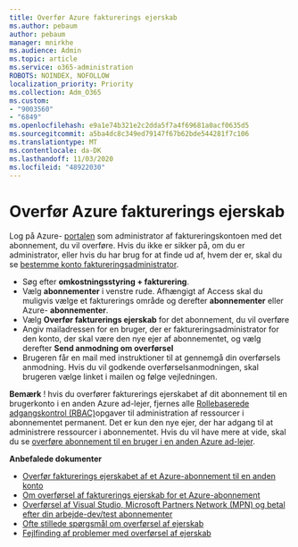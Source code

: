 ```yaml
---
title: Overfør Azure fakturerings ejerskab
ms.author: pebaum
author: pebaum
manager: mnirkhe
ms.audience: Admin
ms.topic: article
ms.service: o365-administration
ROBOTS: NOINDEX, NOFOLLOW
localization_priority: Priority
ms.collection: Adm_O365
ms.custom:
- "9003560"
- "6849"
ms.openlocfilehash: e9a1e74b321e2c2dda5f7a4f69681a0acf0635d5
ms.sourcegitcommit: a5ba4dc8c349ed79147f67b62bde544281f7c106
ms.translationtype: MT
ms.contentlocale: da-DK
ms.lasthandoff: 11/03/2020
ms.locfileid: "48922030"
---
```

# <a name="transfer-azure-billing-ownership"></a>Overfør Azure fakturerings ejerskab

Log på Azure- [portalen](https://portal.azure.com/) som administrator af faktureringskontoen med det abonnement, du vil overføre. Hvis du ikke er sikker på, om du er administrator, eller hvis du har brug for at finde ud af, hvem der er, skal du se [bestemme konto faktureringsadministrator](https://docs.microsoft.com/azure/cost-management-billing/understand/subscription-transfer#whoisaa).

- Søg efter **omkostningsstyring + fakturering**.
- Vælg **abonnementer** i venstre rude. Afhængigt af Access skal du muligvis vælge et fakturerings område og derefter **abonnementer** eller Azure- **abonnementer**.
- Vælg **Overfør fakturerings ejerskab** for det abonnement, du vil overføre
- Angiv mailadressen for en bruger, der er faktureringsadministrator for den konto, der skal være den nye ejer af abonnementet, og vælg derefter **Send anmodning om overførsel**
- Brugeren får en mail med instruktioner til at gennemgå din overførsels anmodning. Hvis du vil godkende overførselsanmodningen, skal brugeren vælge linket i mailen og følge vejledningen.

**Bemærk** ! hvis du overfører fakturerings ejerskabet af dit abonnement til en brugerkonto i en anden Azure ad-lejer, fjernes alle [Rollebaserede adgangskontrol (RBAC)](https://docs.microsoft.com/azure/role-based-access-control/overview?WT.mc_id=Portal-Microsoft_Azure_Support)opgaver til administration af ressourcer i abonnementet permanent. Det er kun den nye ejer, der har adgang til at administrere ressourcer i abonnementet. Hvis du vil have mere at vide, skal du se [overføre abonnement til en bruger i en anden Azure ad-lejer](https://docs.microsoft.com/azure/active-directory/managed-identities-azure-resources/known-issues?WT.mc_id=Portal-Microsoft_Azure_Support).

**Anbefalede dokumenter**

- [Overfør fakturerings ejerskabet af et Azure-abonnement til en anden konto](https://docs.microsoft.com/azure/cost-management-billing/manage/billing-subscription-transfer)
- [Om overførsel af fakturerings ejerskab for et Azure-abonnement](https://docs.microsoft.com//azure/cost-management-billing/understand/subscription-transfer)
- [Overførsel af Visual Studio, Microsoft Partners Network (MPN) og betal efter din arbejde-dev/test abonnementer](https://docs.microsoft.com/azure/billing/billing-subscription-transfer?WT.mc_id=Portal-Microsoft_Azure_Support#transferring-visual-studio-microsoft-partner-network-mpn-and-pay-as-you-go-devtest-subscriptions)
- [Ofte stillede spørgsmål om overførsel af ejerskab](https://docs.microsoft.com/azure/billing/billing-subscription-transfer?WT.mc_id=Portal-Microsoft_Azure_Support#frequently-asked-questions-faq-for-senders)
- [Fejlfinding af problemer med overførsel af ejerskab](https://docs.microsoft.com/azure/billing/billing-subscription-transfer?WT.mc_id=Portal-Microsoft_Azure_Support#troubleshooting)
